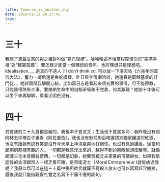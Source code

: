 ```yaml
---
title: Tommrow_is_another_day
date: 2019-01-13 20:27:41
tags:
---
```


# 三十
我想了想最妥當的與之相對叫做“克己復禮”。哈哈哈這不恰當程度僅次於“美滿幸福”對“鰥寡孤獨”。要怎樣才能當一個理想的青年，也許理想只是理想吧。
Idealisation…...道真的不遠人？I don’t think so. 可以放一下洛天依《六兆年的棄坑大法》，奮力一搏后還是魯蛇模樣。昨日與李倩卿洽談，她還真是耶穌基督的好門徒、，她試圖幫我解開心結。比如寫日志是看起來很充實的事情，但不能得救，只能裝得煞有介事。要接納生命中的自相矛盾和不完美，何其艱難？她說十年後可以坐下來再聊聊，看看活明白沒有。

<!--more-->

# 四十
其實我前二十九篇都是編的，我根本不會法文；生活也不豐富多彩；我昨晚沒有跟阿林去中環百子裏看《阿拉姜色》，我也沒有影前影后喝邀請方獨家釀造的紅酒，也沒有跟她有説有笑更沒有今天早上神清氣爽地打網球。也沒有見過譚盾，徐童和邱炯炯那樣有趣的人。一切都是我意淫出來的，越得不到的東西越想炫耀呢。就像網傳三毛未曾擁有荷西，一切都是幻象，她實爲被丈夫家暴的可憐婦女。如果我承認我的生活跟常人一樣乏善可陳，是否衛道士（Moral Entrepreneur )就能放過我呢？我原以爲可以在這三十篇中暢所欲言就算不寫殺人放火也可以寫寫奸淫擄掠，最後我就只能借觀察社會之名寫下不痛不癢的詞句。

